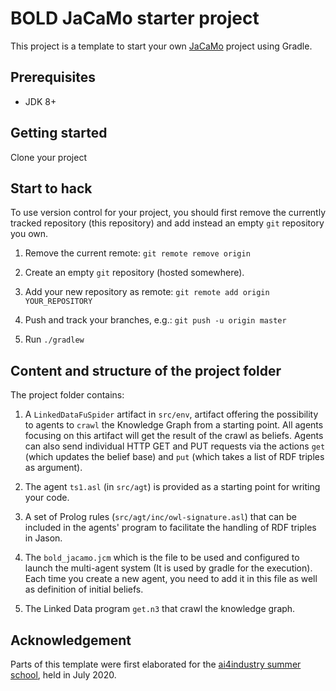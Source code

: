 # BOLD JaCaMo starter project

This project is a template to start your own [JaCaMo](https://github.com/jacamo-lang/jacamo) project using Gradle.

## Prerequisites

- JDK 8+

## Getting started

Clone your project

## Start to hack

To use version control for your project, you should first remove the currently tracked repository (this repository) and add instead an empty `git` repository you own.

1. Remove the current remote: `git remote remove origin`

2. Create an empty `git` repository (hosted somewhere).

3. Add your new repository as remote: `git remote add origin YOUR_REPOSITORY`

4. Push and track your branches, e.g.: `git push -u origin master`

5. Run `./gradlew`

## Content and structure of the project folder

The project folder contains:

1. A `LinkedDataFuSpider` artifact in `src/env`, artifact offering the possibility to agents to `crawl` the Knowledge Graph from a starting point. All agents focusing on this artifact will get the result of the crawl as beliefs.
Agents can also send individual HTTP GET and PUT requests via the actions `get` (which updates the belief base) and `put` (which takes a list of RDF triples as argument).

4. The agent `ts1.asl` (in `src/agt`) is provided as a starting point for writing your code.

5. A set of Prolog rules (`src/agt/inc/owl-signature.asl`) that can be included in the agents' program to facilitate the handling of RDF triples in Jason.

6. The `bold_jacamo.jcm` which is the file to be used and configured to launch the multi-agent system (It is used by gradle for the execution). Each time you create a new agent, you need to add it in this file as well as definition of initial beliefs.

8. The Linked Data program `get.n3` that crawl the knowledge graph.

## Acknowledgement

Parts of this template were first elaborated for the [ai4industry summer school](https://ci.mines-stetienne.fr/ai4industry/), held in July 2020.
